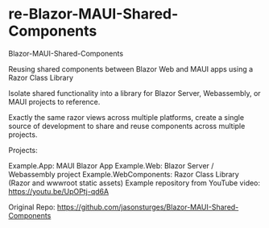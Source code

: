 # re-Blazor-MAUI-Shared-Components
Blazor-MAUI-Shared-Components

Reusing shared components between Blazor Web and MAUI apps using a Razor Class Library

Isolate shared functionality into a library for Blazor Server, Webassembly, or MAUI projects to reference.

Exactly the same razor views across multiple platforms, create a single source of development to share and reuse components across multiple projects.

Projects:

Example.App: MAUI Blazor App
Example.Web: Blazor Server / Webassembly project
Example.WebComponents: Razor Class Library (Razor and wwwroot static assets)
Example repository from YouTube video: https://youtu.be/UpOPtj-qd6A

Original Repo: https://github.com/jasonsturges/Blazor-MAUI-Shared-Components
